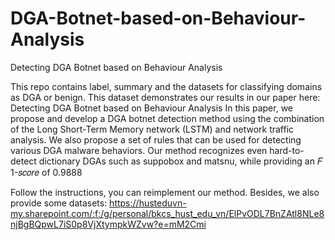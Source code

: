 # DGA-Botnet-based-on-Behaviour-Analysis
Detecting DGA Botnet based on Behaviour Analysis

This repo contains label, summary and the datasets for classifying domains as DGA or benign. This dataset demonstrates our results in our paper here: Detecting DGA Botnet based on Behaviour Analysis
In this paper, we propose and develop a DGA botnet detection method using the combination of the Long Short-Term Memory network (LSTM) and network traffic analysis. We also propose a set of rules that can be used for detecting various DGA malware behaviors.
Our method recognizes even hard-to-detect dictionary DGAs such as suppobox and matsnu, while providing an 𝐹 1-𝑠𝑐𝑜𝑟𝑒 of 0.9888

Follow the instructions, you can reimplement our method. Besides, we also provide some datasets:
https://husteduvn-my.sharepoint.com/:f:/g/personal/bkcs_hust_edu_vn/ElPvODL7BnZAtl8NLe8njBgBQpwL7iS0p8VjXtympkWZvw?e=mM2Cmi
